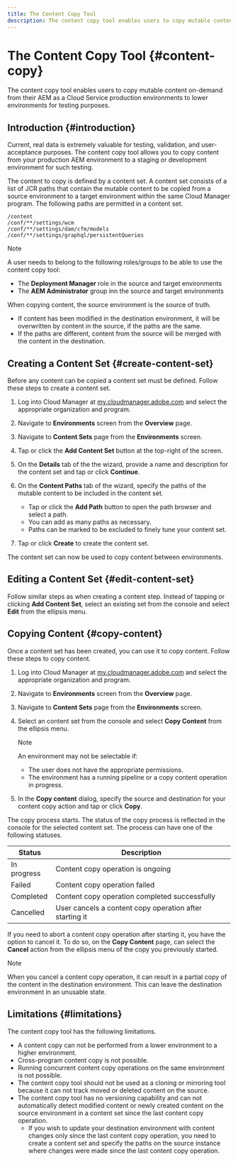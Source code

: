 ```yaml
---
title: The Content Copy Tool
description: The content copy tool enables users to copy mutable content on-demand from their AEM as a Cloud Service production environments to lower environments for testing purposes.
---
```


# The Content Copy Tool {#content-copy}

The content copy tool enables users to copy mutable content on-demand from their AEM as a Cloud Service production environments to lower environments for testing purposes.

## Introduction {#introduction}

Current, real data is extremely valuable for testing, validation, and user-acceptance purposes. The content copy tool allows you to copy content from your production AEM environment to a staging or development environment for such testing.

The content to copy is defined by a content set. A content set consists of a list of JCR paths that contain the mutable content to be copied from a source environment to a target environment within the same Cloud Manager program. The following paths are permitted in a content set.

```text
/content
/conf/**/settings/wcm
/conf/**/settings/dam/cfm/models
/conf/**/settings/graphql/persistentQueries
```

>[!NOTE]
>
>A user needs to belong to the following roles/groups to be able to use the content copy tool:
>
>* The **Deployment Manager** role in the source and target environments
>* The **AEM Administrator** group inn the source and target environments

When copying content, the source environment is the source of truth.

* If content has been modified in the destination environment, it will be overwritten by content in the source, if the paths are the same.
* If the paths are different, content from the source will be merged with the content in the destination.

## Creating a Content Set {#create-content-set}

Before any content can be copied a content set must be defined. Follow these steps to create a content set.

1. Log into Cloud Manager at [my.cloudmanager.adobe.com](https://my.cloudmanager.adobe.com/) and select the appropriate organization and program.

1. Navigate to **Environments** screen from the **Overview** page.

1. Navigate to **Content Sets** page from the **Environments** screen.

1. Tap or click the **Add Content Set** button at the top-right of the screen.

1. On the **Details** tab of the the wizard, provide a name and description for the content set and tap or click **Continue**.

1. On the **Content Paths** tab of the wizard, specify the paths of the mutable content to be included in the content set.

   * Tap or click the **Add Path** button to open the path browser and select a path.
   * You can add as many paths as necessary.
   * Paths can be marked to be excluded to finely tune your content set.

1. Tap or click **Create** to create the content set.

The content set can now be used to copy content between environments.

## Editing a Content Set {#edit-content-set}

Follow similar steps as when creating a content step. Instead of tapping or clicking **Add Content Set**, select an existing set from the console and select **Edit** from the ellipsis menu.

## Copying Content {#copy-content}

Once a content set has been created, you can use it to copy content. Follow these steps to copy content.

1. Log into Cloud Manager at [my.cloudmanager.adobe.com](https://my.cloudmanager.adobe.com/) and select the appropriate organization and program.

1. Navigate to **Environments** screen from the **Overview** page.

1. Navigate to **Content Sets** page from the **Environments** screen.

1. Select an content set from the console and select **Copy Content** from the ellipsis menu.

   >[!NOTE]
   >
   >An environment may not be selectable if:
   >
   >* The user does not have the appropriate permissions.
   >* The environment has a running pipeline or a copy content operation in progress.

1. In the **Copy content** dialog, specify the source and destination for your content copy action and tap or click **Copy**.

The copy process starts. The status of the copy process is reflected in the console for the selected content set. The process can have one of the following statuses.

|Status|Description|
|---|---|
|In progress|Content copy operation is ongoing|
|Failed|Content copy operation failed|
|Completed|Content copy operation completed successfully|
|Cancelled|User cancels a content copy operation after starting it|

If you need to abort a content copy operation after starting it, you have the option to cancel it. To do so, on the **Copy Content** page, can select the **Cancel** action from the ellipsis menu of the copy you previously started.

>[!NOTE]
>
>When you cancel a content copy operation, it can result in a partial copy of the content in the destination environment. This can leave the destination environment in an unusable state.

## Limitations {#limitations}

The content copy tool has the following limitations.

* A content copy can not be performed from a lower environment to a higher environment.
* Cross-program content copy is not possible.
* Running concurrent content copy operations on the same environment is not possible.
* The content copy tool should not be used as a cloning or mirroring tool because it can not track moved or deleted content on the source.
* The content copy tool has no versioning capability and can not automatically detect modified content or newly created content on the source environment in a content set since the last content copy operation.
  * If you wish to update your destination environment with content changes only since the last content copy operation, you need to create a content set and specify the paths on the source instance where changes were made since the last content copy operation.
  